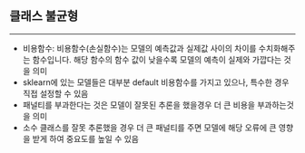 ## 클래스 불균형

---

- 비용함수: 비용함수(손실함수)는 모델의 예측값과 실제값 사이의 차이를 수치화해주는 함수입니다. 해당 함수의 함수 값이 낮을수록 모델의 예측이 실제와 가깝다는 것을 의미
- sklearn에 있는 모델들은 대부분 default 비용함수를 가지고 있으나, 특수한 경우 직접 설정할 수 있음
- 패널티를 부과한다는 것은 모델이 잘못된 추론을 했을경우 더 큰 비용을 부과하는것을 의미
- 소수 클래스를 잘못 추론했을 경우 더 큰 패널티를 주면 모델에 해당 오류에 큰 영향을 받게 하여 중요도를 높일 수 있음
